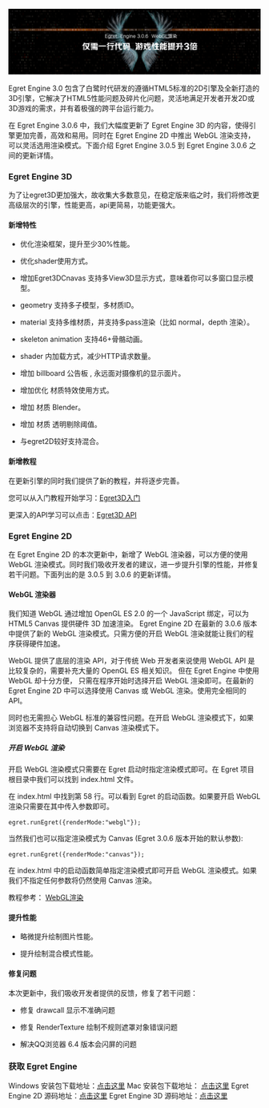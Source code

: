 ![](5704e709845a4.JPG)

Egret Engine 3.0 包含了白鹭时代研发的遵循HTML5标准的2D引擎及全新打造的3D引擎，它解决了HTML5性能问题及碎片化问题，灵活地满足开发者开发2D或3D游戏的需求，并有着极强的跨平台运行能力。

在 Egret Engine 3.0.6 中，我们大幅度更新了 Egret Engine 3D 的内容，使得引擎更加完善，高效和易用。同时在 Egret Engine 2D 中推出 WebGL 渲染支持，可以灵活选用渲染模式。下面介绍 Egret Engine 3.0.5 到 Egret Engine 3.0.6 之间的更新详情。

### Egret Engine 3D

为了让egret3D更加强大，故收集大多数意见，在稳定版来临之时，我们将修改更高级层次的引擎，性能更高，api更简易，功能更强大。

#### 新增特性

* 优化渲染框架，提升至少30%性能。

* 优化shader使用方式。

* 增加Egret3DCnavas 支持多View3D显示方式，意味着你可以多窗口显示模型。

* geometry 支持多子模型，多材质ID。

* material 支持多维材质，并支持多pass渲染（比如 normal，depth 渲染）。

* skeleton animation 支持46+骨骼动画。

* shader 内加载方式，减少HTTP请求数量。

* 增加 billboard 公告板 , 永远面对摄像机的显示面片。

* 增加优化 材质特效使用方式。

* 增加 材质 Blender。

* 增加 材质 透明剔除阈值。

* 与egret2D较好支持混合。

#### 新增教程

在更新引擎的同时我们提供了新的教程，并将逐步完善。

您可以从入门教程开始学习：[Egret3D入门](http://edn.egret.com/cn/docs/page/906)

更深入的API学习可以点击：[Egret3D API](http://edn.egret.com/cn/apidoc/index/name/egret3d.AudioManager)

### Egret Engine 2D
 
在 Egret Engine 2D 的本次更新中，新增了 WebGL 渲染器，可以方便的使用 WebGL 渲染模式。同时我们吸收开发者的建议，进一步提升引擎的性能，并修复若干问题。下面列出的是 3.0.5 到 3.0.6 的更新详情。

#### WebGL 渲染器

我们知道 WebGL 通过增加 OpenGL ES 2.0 的一个 JavaScript 绑定，可以为 HTML5 Canvas 提供硬件 3D 加速渲染。 Egret Engine 2D 在最新的 3.0.6 版本中提供了新的 WebGL 渲染模式。只需方便的开启 WebGL 渲染就能让我们的程序获得硬件加速。

WebGL 提供了底层的渲染 API，对于传统 Web 开发者来说使用 WebGL API 是比较复杂的，需要补充大量的 OpenGL ES 相关知识。 但在 Egret Engine 中使用 WebGL 却十分方便， 只需在程序开始时选择开启 WebGL 渲染即可。在最新的 Egret Engine 2D 中可以选择使用 Canvas 或 WebGL 渲染。使用完全相同的 API。

同时也无需担心 WebGL 标准的兼容性问题。在开启 WebGL 渲染模式下，如果浏览器不支持将自动切换到 Canvas 渲染模式下。

##### 开启 WebGL 渲染

开启 WebGL 渲染模式只需要在 Egret 启动时指定渲染模式即可。在 Egret 项目根目录中我们可以找到 index.html 文件。

在 index.html 中找到第 58 行。可以看到 Egret 的启动函数。如果要开启 WebGL 渲染只需要在其中传入参数即可。

```
egret.runEgret({renderMode:"webgl"});
```

当然我们也可以指定渲染模式为 Canvas (Egret 3.0.6 版本开始的默认参数):

```
egret.runEgret({renderMode:"canvas"});
```

在 index.html 中的启动函数简单指定渲染模式即可开启 WebGL 渲染模式。如果我们不指定任何参数将仍然使用 Canvas 渲染。

教程参考： [WebGL渲染](http://edn.egret.com/cn/docs/page/905)

#### 提升性能

* 略微提升绘制图片性能。

* 提升绘制混合模式性能。

#### 修复问题

本次更新中，我们吸收开发者提供的反馈，修复了若干问题：

* 修复 drawcall 显示不准确问题

* 修复 RenderTexture 绘制不规则遮罩对象错误问题

* 解决QQ浏览器 6.4 版本会闪屏的问题

### 获取 Egret Engine

Windows 安装包下载地址：[点击这里](http://tool.egret-labs.org/EgretEngine/EgretEngine-v3.0.6.exe)
Mac 安装包下载地址：     [点击这里](http://tool.egret-labs.org/EgretEngine/EgretEngine-v3.0.6.dmg)
Egret Engine 2D 源码地址：[点击这里](https://github.com/egret-labs/egret-core/tree/v3.0.6)
Egret Engine 3D 源码地址：[点击这里](https://github.com/egret-labs/egret-3d)




